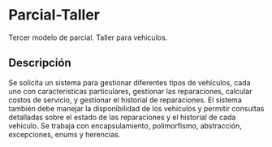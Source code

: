# Parcial-Taller
Tercer modelo de parcial. Taller para vehiculos.
## Descripción
Se solicita un sistema para gestionar diferentes tipos de vehículos, cada uno con características particulares, gestionar las reparaciones, calcular costos de servicio, y gestionar el historial de reparaciones. El sistema también debe manejar la disponibilidad de los vehículos y permitir consultas detalladas sobre el estado de las reparaciones y el historial de cada vehículo. Se trabaja con encapsulamiento, polimorfismo, abstracción, excepciones, enums y herencias.
